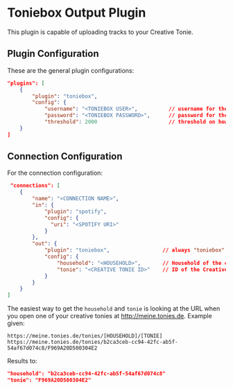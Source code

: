 # Toniebox Output Plugin
This plugin is capable of uploading tracks to your Creative Tonie.

## Plugin Configuration
These are the general plugin configurations:
```json
"plugins": [
    {
        "plugin": "toniebox",
        "config": {
            "username": "<TONIEBOX USER>",          // username for the login
            "password": "<TONIEBOX PASSWORD>",      // password for the login
            "threshold": 2000                       // threshold on how much longer/shorter a track can be before re-upload
    }
]
``` 

## Connection Configuration
For the connection configuration:
```json
 "connections": [
    {
        "name": "<CONNECTION NAME>",
        "in": {
            "plugin": "spotify",
            "config": {
              "uri": "<SPOTIFY URI>"
            }
        },
        "out": {
            "plugin": "toniebox",                 // always "toniebox" for the Toniebox plugin
            "config": {
                "household": "<HOUSEHOLD>",       // Household of the creative Tonie
                "tonie": "<CREATIVE TONIE ID>"    // ID of the Creative Tonie
            }
        }
    }
]
```

The easiest way to get the `household` and `tonie` is looking at the URL when you open one of your creative tonies at http://meine.tonies.de.
Example given:
```text
https://meine.tonies.de/tonies/[HOUSEHOLD]/[TONIE]
https://meine.tonies.de/tonies/b2ca3ceb-cc94-42fc-ab5f-54af67d074c8/F969A20D500304E2
```
Results to:
```json
"household": "b2ca3ceb-cc94-42fc-ab5f-54af67d074c8"  
"tonie": "F969A20D500304E2"
```
